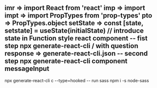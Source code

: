 imr => import React from 'react'
imp => import 
impt => import PropTypes from 'prop-types'
pto => PropTypes.object
setState => const [state, setstate] = useState(initialState) // introduce state in Function style react component
-- fist step
npx generate-react-cli / with question response => generate-react-cli.json
-- second step
npx generate-react-cli component messageInput
-- 
npx generate-react-cli c --type=hooked
-- run sass
npm i -s node-sass
